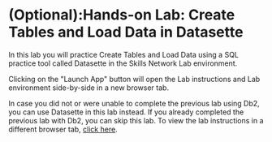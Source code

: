 # (Optional):Hands-on Lab: Create Tables and Load Data in Datasette

In this lab you will practice Create Tables and Load Data using a SQL practice tool called Datasette in the Skills Network Lab environment. 

Clicking on the "Launch App" button will open the Lab instructions and Lab environment side-by-side in a new browser tab.  

In case you did not or were unable to complete the previous lab using Db2, you can use Datasette in this lab instead. If you already completed the previous lab with Db2, you can skip this lab.  To view the lab instructions in a different browser tab, [click here](https://cf-courses-data.s3.us.cloud-object-storage.appdomain.cloud/IBM-DB0110EN-SkillsNetwork/Datasetteoptionallabs/Week2/Hands-on_Lab_Create_Tables_Load_Data_in_Datasette.md.html).   
